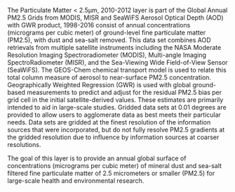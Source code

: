 The Particulate Matter < 2.5µm, 2010-2012 layer is part of the Global Annual PM2.5 Grids from MODIS, MISR and SeaWiFS Aerosol Optical Depth (AOD) with GWR product, 1998-2016 consist of annual concentrations (micrograms per cubic meter) of ground-level fine particulate matter (PM2.5), with dust and sea-salt removed. This data set combines AOD retrievals from multiple satellite instruments including the NASA Moderate Resolution Imaging Spectroradiometer (MODIS), Multi-angle Imaging SpectroRadiometer (MISR), and the Sea-Viewing Wide Field-of-View Sensor (SeaWiFS). The GEOS-Chem chemical transport model is used to relate this total column measure of aerosol to near-surface PM2.5 concentration. Geographically Weighted Regression (GWR) is used with global ground-based measurements to predict and adjust for the residual PM2.5 bias per grid cell in the initial satellite-derived values. These estimates are primarily intended to aid in large-scale studies. Gridded data sets at 0.01 degrees are provided to allow users to agglomerate data as best meets their particular needs. Data sets are gridded at the finest resolution of the information sources that were incorporated, but do not fully resolve PM2.5 gradients at the gridded resolution due to influence by information sources at coarser resolutions.

The goal of this layer is to provide an annual global surface of concentrations (micrograms per cubic meter) of mineral dust and sea-salt filtered fine particulate matter of 2.5 micrometers or smaller (PM2.5) for large-scale health and environmental research.
